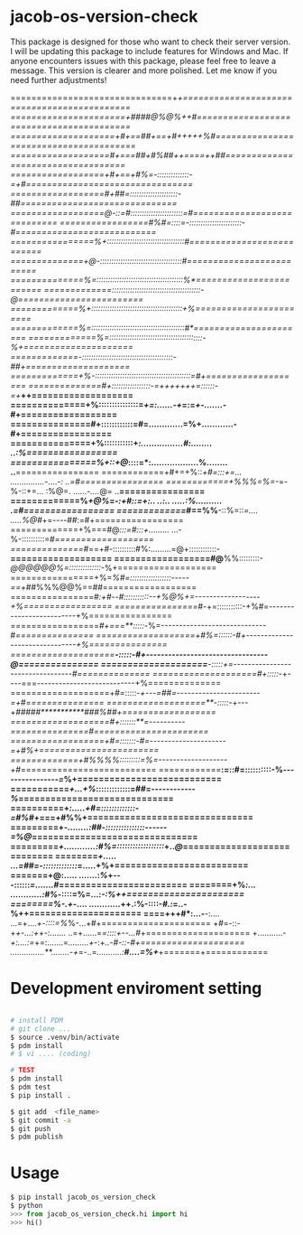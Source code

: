 # jacob-os-version-check 
This package is designed for those who want to check their server version.                                              I will be updating this package to include features for Windows and Mac.                                                If anyone encounters issues with this package, please feel free to leave a message.
This version is clearer and more polished. Let me know if you need further adjustments!



===============================+***+============================================
======================+*####@%@%*++**#*=========================================
====================+#*+==##+==+*#+++++%#=======================================
===================*#+===##+#%##*++====++*##*===================================
==================+#+==+#%*=-::::::::::::::-=+#*================================
==================*#+##=**:::::::::::::::::::::-##==============================
==================*@*-::=#:::::::::::::::::::::::=#*============================
=================#%#=::::=-:::::::::::::::::::::::-*#===========================
================%+::::::::::::::::::::::::::::::::::*#==========================
==============+@-::::::::::::::::::::::::::::::::::::*#=========================
==============%=::::::::::::::::::::::::::::::::::::::%*========================
=============**:::::::::::::::::::::::::::::::::::::::-@========================
=============%+::::::::::::::::::::::::::::::::::::::::+%=======================
=============%=:::::::::::::::::::::::::::::::::::::::::#*======================
=============%=:::::::::::::::::::::::::::::::::::::::::-%+=====================
=============**-::::::::::::::::::::::::::::::::::::::::-##+====================
=============+%-::::::::::::::::::::::::::::::::::::::::::=#+===================
==============#+:::::::::::::::::-=+++++++=::::::-=+*****++**===================
==============+%:::::::::::::::=*+=:......-+*=:=*+-.......-*#+==================
===============#+::::::::::::=#=.............=%+............-#+=================
===============+%:::::::::::+*:................#:........  ..:%=================
================%+::+@*::::=*:..................%........   ..**================
============+#+=+%::*+#=:::+=... ...............*-....-*:   ..=#================
============+%%%=%=-*=-%-::+=... :%@=.    ......*-....*@=   ..**================
=============%*+@%*=*-:+#::=+:.. ..:..    .....:%.......... .=#=================
=============*#==%%**-::%=::*=....        .....%@#*+=----##:=#+=================
=============+%===#@*:::=#:::+*.........  ...-%-::::::::::=#*===================
==============#*==+#-::::::::::#%:.........=@+::::::::::::-**===================
==================#@**%%:::::::::-*@@@@@@%=::::::::::::::-*%+===================
================+%=*%#=::::::::::::::::::-----==+*##%%%@@%==##==================
================#*:+#--#:::::::::::--+%@%+=------------------+%=================
================*#-+=:::::::::::-+%#=-------------------------+%================
=================*#+===**:::::-*%=-----------------------------#*===============
===================+#%=::::::-#+-------------------------------+%===============
====================**-:::::-#+---------------------------------@===============
====================**-:::::+*=---------------------------------*#==============
====================#+:::::-*+----===---------------------------+%==============
===================+#=:::::-*+---=##=-----------------------=+*#*===============
===================**-:::::-*+---+****#####***********###%##*+==================
===================#+:::::::**=----------===============#*======================
==================+#=:::::::-#=---------------------=+#%+=======================
=============+#%%%%*:::::::::=%=-------------------+#*==========================
============**:=::#=::::::::::-%*----------------=*%+===========================
===========*+...+%*:::::::::::::=##=------------*%*=============================
==========+*:.....+#=:::::::::::::-=#%#*+===+#%%+===============================
=========+*-........:##-:::::::::::::::------=%@*===============================
=========*+............:#%=::::::::::::::::::*+..*@*============================
========*+.....         ...=##=-:::::::::::::*=.....+%+=========================
=======+@:.....         .......:*%*+---::::::*=.......#*========================
========+%*:...         ............:#%*-::::=%=...:*-:%++======================
========%-.+*-....      ............++.:%-::::-*#.:*=..-%++=====================
====+++#*:...-**-:....          ...=+....*+-::::=%*%-...+#+=====================
+*#*=-::-+*+-...:+*+-:.......   ..=+......=*=::::+*-*-...#*+====================
+...........-*+:....:=*+=:.......=*.........+*-:+*..-#-::-#+====================
...............**........-+*=-..=*...........:**#....=%+***+=======+============






# Development enviroment setting
``` bash

# install PDM
# git clone ... 
$ source .venv/bin/activate
$ pdm install
# $ vi .... (coding)

# TEST
$ pdm install
$ pdm test
$ pip install . 

$ git add  <file_name>
$ git commit -a
$ git push
$ pdm publish
```

# Usage
```python
$ pip install jacob_os_version_check
$ python
>>> from jacob_os_version_check.hi import hi
>>> hi()
```
